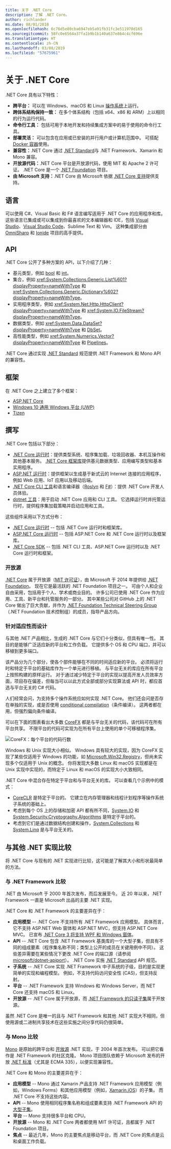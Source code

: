 ```yaml
---
title: 关于 .NET Core
description: 了解 .NET Core。
author: richlander
ms.date: 08/01/2018
ms.openlocfilehash: 6c76d5e80cba6947eb5a91fb31fc3e511970d165
ms.sourcegitcommit: 58fc0e6564a37fa1b9b1b140a637e864c4cf696e
ms.translationtype: HT
ms.contentlocale: zh-CN
ms.lasthandoff: 03/08/2019
ms.locfileid: "57675961"
---
```

# <a name="about-net-core"></a>关于 .NET Core

.NET Core 具有以下特性：

- **跨平台：** 可以在 Windows、macOS 和 Linux [操作系统](https://github.com/dotnet/core/blob/master/os-lifecycle-policy.md)上运行。
- **跨体系结构保持一致：** 在多个体系结构（包括 x64、x86 和 ARM）上以相同的行为运行代码。
- **命令行工具：** 包括可用于本地开发和持续集成方案中的易于使用的命令行工具。
- **部署灵活：** 可以包含在应用或已安装的并行用户或计算机范围中。 可搭配 [Docker 容器](docker/index.md)使用。
- **兼容性：**.NET Core 通过 [.NET Standard](../standard/net-standard.md)与 .NET Framework、Xamarin 和 Mono 兼容。
- **开放源代码：**.NET Core 平台是开放源代码，使用 MIT 和 Apache 2 许可证。 .NET Core 是一个 [.NET Foundation](https://dotnetfoundation.org/) 项目。
- **由 Microsoft 支持：**.NET Core 由 Microsoft 依据 [.NET Core 支持](https://www.microsoft.com/net/core/support/)提供支持。

## <a name="languages"></a>语言

可以使用 C#、Visual Basic 和 F# 语言编写适用于 .NET Core 的应用程序和库。 这些语言已集成或可以集成到你最喜欢的文本编辑器和 IDE，包括 [Visual Studio](https://visualstudio.microsoft.com/vs/)、[Visual Studio Code](https://marketplace.visualstudio.com/items?itemName=ms-vscode.csharp)、Sublime Text 和 Vim。 这种集成部分由 [OmniSharp](https://www.omnisharp.net/) 和 [Ionide](http://ionide.io) 项目的高手提供。

## <a name="apis"></a>API

.NET Core 公开了多种方案的 API，以下介绍了几种：

- 基元类型，例如 [bool](../csharp/language-reference/keywords/bool.md) 和 [int](../csharp/language-reference/keywords/int.md)。
- 集合，例如 <xref:System.Collections.Generic.List%601?displayProperty=nameWithType> 和 <xref:System.Collections.Generic.Dictionary%602?displayProperty=nameWithType>。
- 实用程序类型，例如 <xref:System.Net.Http.HttpClient?displayProperty=nameWithType> 和 <xref:System.IO.FileStream?displayProperty=nameWithType>。
- 数据类型，例如 <xref:System.Data.DataSet?displayProperty=nameWithType> 和 [DbSet](https://www.nuget.org/packages/Microsoft.EntityFrameworkCore/)。
- 高性能类型，例如 <xref:System.Numerics.Vector?displayProperty=nameWithType> 和 [Pipelines](https://devblogs.microsoft.com/dotnet/system-io-pipelines-high-performance-io-in-net/)。

.NET Core 通过实现 [.NET Standard](../standard/net-standard.md) 规范提供 .NET Framework 和 Mono API 的兼容性。

## <a name="frameworks"></a>框架

在 .NET Core 之上建立了多个框架：

- [ASP.NET Core](/aspnet/core/)
- [Windows 10 通用 Windows 平台 (UWP)](https://developer.microsoft.com/windows)
- [Tizen](https://developer.tizen.org/development/training/.net-application)

## <a name="composition"></a>撰写

.NET Core 包括以下部分：

- [.NET Core 运行时](https://github.com/dotnet/coreclr)：提供类型系统、程序集加载、垃圾回收器、本机互操作和其他基本服务。 [.NET Core 框架库](https://github.com/dotnet/corefx)提供基元数据类型、应用编写类型和基本实用程序。
- [ASP.NET 运行时](https://github.com/aspnet/home)：提供框架以生成基于新式云的 Internet 连接的应用程序，例如 Web 应用、IoT 应用以及移动后端。
- [.NET Core CLI 工具](https://github.com/dotnet/cli)和语言编译器（[Roslyn](https://github.com/dotnet/roslyn) 和 [F#](https://github.com/microsoft/visualfsharp)）：提供 .NET Core 开发人员体验。
- [dotnet 工具](https://github.com/dotnet/core-setup)：用于启动 .NET Core 应用和 CLI 工具。 它选择运行时并托管运行时，提供程序集加载策略并启动应用和工具。

这些组件采用以下方式分布：

- [.NET Core 运行时](https://www.microsoft.com/net/download/dotnet-core/2.1) -- 包括 .NET Core 运行时和框架库。
- [ASP.NET Core 运行时](https://www.microsoft.com/net/download/dotnet-core/2.1) -- 包括 ASP.NET Core 和 .NET Core 运行时以及框架库。
- [.NET Core SDK](https://www.microsoft.com/net/download/dotnet-core/2.1) -- 包括 .NET CLI 工具、ASP.NET Core 运行时以及 .NET Core 运行时和框架。

### <a name="open-source"></a>开放源

[.NET Core](https://github.com/dotnet/core) 属于开放源（[MIT 许可证](https://github.com/dotnet/core/blob/master/LICENSE.TXT)），由 Microsoft 于 2014 年提供给 [.NET Foundation](https://dotnetfoundation.org)。 现在它是最活跃的 .NET Foundation 项目之一。 可由个人和企业自由采用，包括用于个人、学术或商业目的。 许多公司已使用 .NET Core 作为应用、工具、新平台和托管服务的一部分。 其中某些公司对 GitHub 上的 .NET Core 做出了巨大贡献，并作为 [.NET Foundation Technical Steering Group](https://dotnetfoundation.org/blog/tsg-welcome)（.NET Foundation 技术控制组）的成员，指导产品方向。

### <a name="designed-for-adaptability"></a>针对适应性而设计

与其他 .NET 产品相比，生成的 .NET Core 与它们十分类似，但具有唯一性。 其目的是能够广泛适应新的平台和工作负载。 它提供多个 OS 和 CPU 端口，并可以移植到更多端口。

该产品分为几个部分，使各个部件能够在不同的时间适应新的平台。 必须将运行时和特定于平台的基础库作为一个单元进行移植。 与平台无关的库应在所有平台上按照构建的原样运行。 对于通过减少特定于平台的实现以提高开发人员效率方面，项目存在偏差，但每当可以以此方式全部或部分实现算法或 API 时，都应首选与平台无关的 C# 代码。

人们经常会问，为支持多个操作系统应如何实现 .NET Core。 他们还会问是否存在单独的实现，或是否使用 [conditional compilation](https://en.wikipedia.org/wiki/Conditional_compilation)（条件编译）。 这两者都在用，但强烈偏向条件编译。

可以在下面的图表看出大多数 [CoreFX](https://github.com/dotnet/corefx) 都是与平台无关的代码，该代码可在所有平台共享。 不限平台的代码可实现为在所有平台上使用的单个可移植程序集。

![CoreFX：每个平台的代码行数](../images/corefx-platforms-loc.png)

Windows 和 Unix 实现大小相似。 Windows 具有较大的实现，因为 CoreFX 实现了某些仅适用于 Windows 的功能，如 [Microsoft.Win32.Registry](https://github.com/dotnet/corefx/tree/master/src/Microsoft.Win32.Registry)，但尚未实现多个仅适用于 Unix 的概念。 你将发现大多数 Linux 和 macOS 实现都是在 Unix 实现中实现的，而特定于 Linux 和 macOS 的实现大小大致相同。

.NET Core 中混合存在特定于平台和与平台无关的库。 可以查看几个示例中的模式：

- [CoreCLR](https://github.com/dotnet/coreclr) 是特定于平台的。 它建立在内存管理器和线程计划程序等操作系统子系统的基础上。
- 考虑到每个 OS 上的存储和加密 API 都有所不同，[System.IO](https://github.com/dotnet/corefx/tree/master/src/System.IO) 和 [System.Security.Cryptography.Algorithms](https://github.com/dotnet/corefx/tree/master/src/System.Security.Cryptography.Algorithms) 是特定于平台的。
- 考虑到它们是通过数据结构创建和操作，[System.Collections](https://github.com/dotnet/corefx/tree/master/src/System.Collections) 和 [System.Linq](https://github.com/dotnet/corefx/tree/master/src/System.Linq) 是与平台无关的。

## <a name="comparisons-to-other-net-implementations"></a>与其他 .NET 实现比较

将 .NET Core 与现有的 .NET 实现进行比较，这可能是了解其大小和形状最简单的方法。

### <a name="comparison-with-net-framework"></a>与 .NET Framework 比较

.NET 由 Microsoft 于 2000 年首次发布，而后发展至今。 近 20 年以来，.NET Framework 一直是 Microsoft 出品的主要 .NET 实现。

.NET Core 和 .NET Framework 的主要差异在于：

- **应用模型** -- .NET Core 不支持所有 .NET Framework 应用模型。 具体而言，它不支持 ASP.NET Web 窗体和 ASP.NET MVC，但支持 ASP.NET Core MVC。 已宣布 [.NET Core 3 将支持 WPF 和 Windows 窗体](https://devblogs.microsoft.com/dotnet/net-core-3-and-support-for-windows-desktop-applications/)。
- **API** -- .NET Core 包含 .NET Framework 基类库的一个大型子集，但具有不同的组成要素（程序集名称不同；类型上公开的成员在关键用例中不同）。 这些差异需要在某些情况下更改 .NET Core 的端口源（请参阅 [microsoft/dotnet-apiport](https://github.com/microsoft/dotnet-apiport)）。 .NET Core 实施 [.NET Standard](../standard/net-standard.md) API 规范。
- **子系统** -- .NET Core 实现 .NET Framework 中子系统的子级，目的是实现更简单的实现和编程模型。 例如，不支持代码访问安全性 (CAS)，但支持反射。
- **平台** -- .NET Framework 支持 Windows 和 Windows Server，而 NET Core 还支持 macOS 和 Linux。
- **开放源** -- .NET Core 属于开放源，而 [.NET Framework 的只读子集](https://github.com/microsoft/referencesource)属于开放源。

虽然 .NET Core 是唯一的且与 .NET Framework 和其他 .NET 实现大不相同，但使用源或二进制共享技术在这些实施之间分享代码仍很简单。

### <a name="comparison-with-mono"></a>与 Mono 比较

[Mono](https://www.mono-project.com/) 是原始的跨平台和 [开放源](https://github.com/mono/mono) .NET 实现，于 2004 年首次发布。 可以把它看作是 .NET Framework 的社区克隆。 Mono 项目团队依赖于 Microsoft 发布的开放 [.NET 标准](https://github.com/dotnet/coreclr/blob/master/Documentation/project-docs/dotnet-standards.md)（尤其是 ECMA 335），以便实现兼容性。

.NET Core 和 Mono 的主要差异在于：

- **应用模型** -- Mono 通过 Xamarin 产品支持 .NET Framework 应用模型（例如，Windows Forms）和其他应用模型（例如，[Xamarin.iOS](https://www.xamarin.com/platform)）的子集。 而 .NET Core 不支持这些内容。
- **API** -- Mono 使用相同程序集名称和组成要素支持 .NET Framework API 的 [大型子集](http://docs.go-mono.com/?link=root%3a%2fclasslib)。
- **平台** -- Mono 支持很多平台和 CPU。
- **开放源** -- Mono 和 .NET Core 两者都使用 MIT 许可证，且都属于 .NET Foundation 项目。
- **焦点** -- 最近几年，Mono 的主要焦点是移动平台，而 .NET Core 的焦点是云和桌面工作负载。
